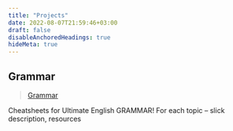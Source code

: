 ```yaml
---
title: "Projects"
date: 2022-08-07T21:59:46+03:00
draft: false
disableAnchoredHeadings: true
hideMeta: true
---
```


## Grammar

> [Grammar](/grammar/)

Cheatsheets for Ultimate English GRAMMAR! For each topic – slick description, resources